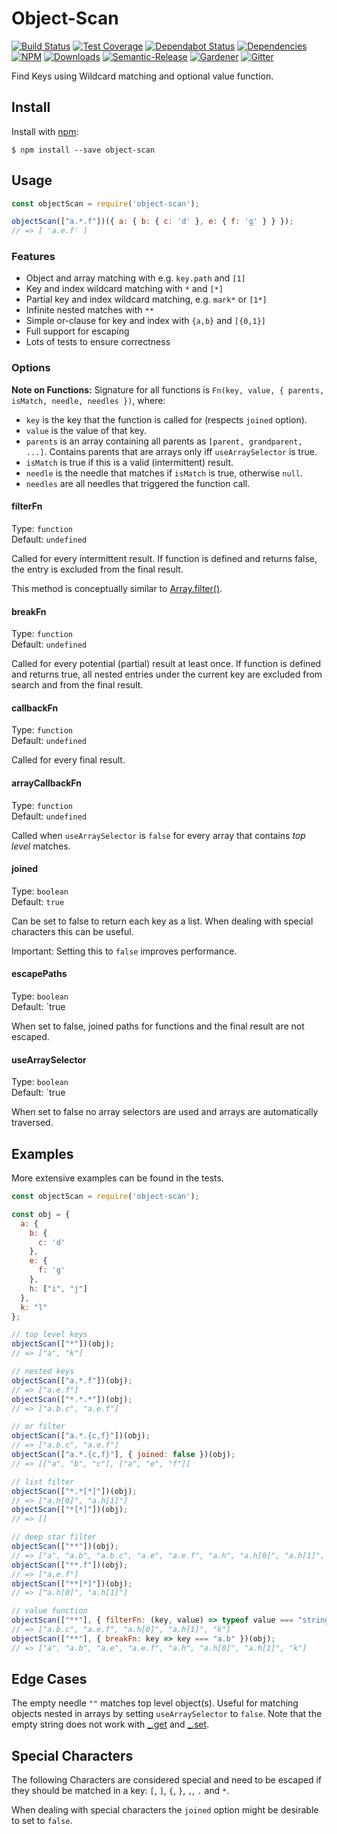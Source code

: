 # Object-Scan

[![Build Status](https://circleci.com/gh/blackflux/object-scan.png?style=shield)](https://circleci.com/gh/blackflux/object-scan)
[![Test Coverage](https://img.shields.io/coveralls/blackflux/object-scan/master.svg)](https://coveralls.io/github/blackflux/object-scan?branch=master)
[![Dependabot Status](https://api.dependabot.com/badges/status?host=github&repo=blackflux/object-scan)](https://dependabot.com)
[![Dependencies](https://david-dm.org/blackflux/object-scan/status.svg)](https://david-dm.org/blackflux/object-scan)
[![NPM](https://img.shields.io/npm/v/object-scan.svg)](https://www.npmjs.com/package/object-scan)
[![Downloads](https://img.shields.io/npm/dt/object-scan.svg)](https://www.npmjs.com/package/object-scan)
[![Semantic-Release](https://github.com/blackflux/js-gardener/blob/master/assets/icons/semver.svg)](https://github.com/semantic-release/semantic-release)
[![Gardener](https://github.com/blackflux/js-gardener/blob/master/assets/badge.svg)](https://github.com/blackflux/js-gardener)
[![Gitter](https://github.com/blackflux/js-gardener/blob/master/assets/icons/gitter.svg)](https://gitter.im/blackflux/object-scan)

Find Keys using Wildcard matching and optional value function.

## Install

Install with [npm](https://www.npmjs.com/):

    $ npm install --save object-scan

## Usage

<!-- eslint-disable-next-line import/no-unresolved, import/no-extraneous-dependencies -->
```js
const objectScan = require('object-scan');

objectScan(["a.*.f"])({ a: { b: { c: 'd' }, e: { f: 'g' } } });
// => [ 'a.e.f' ]
```

### Features

- Object and array matching with e.g. `key.path` and `[1]`
- Key and index wildcard matching with `*` and `[*]`
- Partial key and index wildcard matching, e.g. `mark*` or `[1*]`
- Infinite nested matches with `**`
- Simple or-clause for key and index with `{a,b}` and `[{0,1}]`
- Full support for escaping
- Lots of tests to ensure correctness

### Options

**Note on Functions:**
Signature for all functions is `Fn(key, value, { parents, isMatch, needle, needles })`, where:
- `key` is the key that the function is called for (respects `joined` option).
- `value` is the value of that key.
- `parents` is an array containing all parents as `[parent, grandparent, ...]`. Contains parents that are arrays only iff `useArraySelector` is true.
- `isMatch` is true if this is a valid (intermittent) result.
- `needle` is the needle that matches if `isMatch` is true, otherwise `null`.
- `needles` are all needles that triggered the function call.

#### filterFn

Type: `function`<br>
Default: `undefined`

Called for every intermittent result. 
If function is defined and returns false, the entry is excluded from the final result.

This method is conceptually similar to [Array.filter()](https://developer.mozilla.org/en-US/docs/Web/JavaScript/Reference/Global_Objects/Array/filter).

#### breakFn

Type: `function`<br>
Default: `undefined`

Called for every potential (partial) result at least once.
If function is defined and returns true, all nested entries under the current key are excluded from search and from the final result.

#### callbackFn

Type: `function`<br>
Default: `undefined`

Called for every final result.

#### arrayCallbackFn

Type: `function`<br>
Default: `undefined`

Called when `useArraySelector` is `false` for every array that contains _top level_ matches.

#### joined

Type: `boolean`<br>
Default: `true`

Can be set to false to return each key as a list. When dealing with special characters this can be useful.

Important: Setting this to `false` improves performance.

#### escapePaths

Type: `boolean`<br>
Default: `true

When set to false, joined paths for functions and the final result are not escaped.

#### useArraySelector

Type: `boolean`<br>
Default: `true

When set to false no array selectors are used and arrays are automatically traversed.

## Examples

More extensive examples can be found in the tests.

<!-- eslint-disable-next-line import/no-unresolved, import/no-extraneous-dependencies -->
```js
const objectScan = require('object-scan');

const obj = {
  a: {
    b: {
      c: 'd'
    },
    e: {
      f: 'g'
    },
    h: ["i", "j"]
  },
  k: "l"
};

// top level keys
objectScan(["*"])(obj);
// => ["a", "k"]

// nested keys
objectScan(["a.*.f"])(obj);
// => ["a.e.f"]
objectScan(["*.*.*"])(obj);
// => ["a.b.c", "a.e.f"]

// or filter
objectScan(["a.*.{c,f}"])(obj);
// => ["a.b.c", "a.e.f"]
objectScan(["a.*.{c,f}"], { joined: false })(obj);
// => [["a", "b", "c"], ["a", "e", "f"]]

// list filter
objectScan(["*.*[*]"])(obj);
// => ["a.h[0]", "a.h[1]"]
objectScan(["*[*]"])(obj);
// => []

// deep star filter
objectScan(["**"])(obj);
// => ["a", "a.b", "a.b.c", "a.e", "a.e.f", "a.h", "a.h[0]", "a.h[1]", "k"]
objectScan(["**.f"])(obj);
// => ["a.e.f"]
objectScan(["**[*]"])(obj);
// => ["a.h[0]", "a.h[1]"]

// value function
objectScan(["**"], { filterFn: (key, value) => typeof value === "string" })(obj);
// => ["a.b.c", "a.e.f", "a.h[0]", "a.h[1]", "k"]
objectScan(["**"], { breakFn: key => key === "a.b" })(obj);
// => ["a", "a.b", "a.e", "a.e.f", "a.h", "a.h[0]", "a.h[1]", "k"]
```

## Edge Cases

The empty needle `""` matches top level object(s). Useful for matching objects nested in arrays by setting `useArraySelector` to `false`. Note that the empty string does not work with [_.get](https://lodash.com/docs/#get) and [_.set](https://lodash.com/docs/#set).

## Special Characters

The following Characters are considered special and need to 
be escaped if they should be matched in a key: `[`, `]`, `{`, `}`, `,`, `.` and `*`. 

When dealing with special characters the `joined` option might be desirable to set to `false`.
